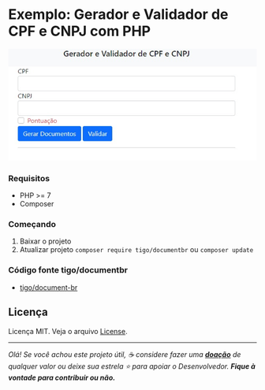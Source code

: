 # Exemplo: Gerador e Validador de CPF e CNPJ com PHP

[![example](https://github.com/tigoCaval/images/blob/main/web/geradorvalidador.jpg)](https://github.com/tigoCaval/example-documentbr)

### Requisitos

- PHP >= 7
- Composer

### Começando
1. Baixar o projeto 
2. Atualizar projeto ```composer require tigo/documentbr``` ou ```composer update```

### Código fonte tigo/documentbr

- [tigo/document-br](https://github.com/tigoCaval/document-br)

## Licença

Licença MIT. Veja o arquivo [License](https://github.com/tigoCaval/example-documentbr/blob/main/LICENSE).

---
*Olá! Se você achou este projeto útil, :coffee: considere fazer uma **[doação](https://www.paypal.com/donate?hosted_button_id=GNFS3L3FRC9K8)** de qualquer valor ou deixe sua estrela :star: para apoiar o Desenvolvedor. **Fique à vontade para contribuir ou não.***


